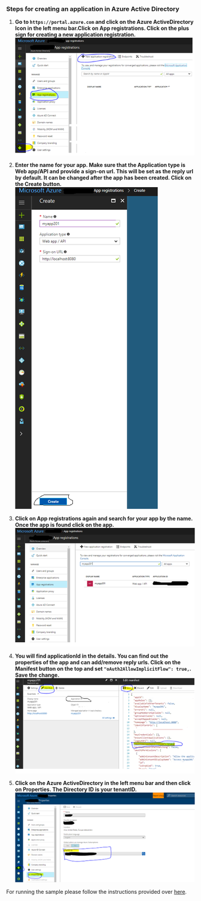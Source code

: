 ### Steps for creating an application in Azure Active Directory

1. **Go to `https://portal.azure.com` and click on the Azure ActiveDirectory Icon in the left menu bar.Click on App registrations. Click on the plus sign for creating a new application registration.**
![app creation 1](images/app-creation-1.png)

2. **Enter the name for your app. Make sure that the Application type is Web app/API and provide a sign-on url. This will be set as the reply url by default. It can be changed after the app has been created. Click on the Create button.**
![app creation 2](images/app-creation-2.png)

3. **Click on App registrations again and search for your app by the name. Once the app is found click on the app.**
![app search](images/app-search.png)

4. **You will find applicationId in the details. You can find out the properties of the app and can add/remove reply urls. Click on the Manifest button on the top and set `"oAuth2AllowImplicitFlow": true,`. Save the change.**
![app search](images/app-manifest.png)

5. **Click on the Azure ActiveDirectory in the left menu bar and then click on Properties. The Directory ID is your tenantID.**
![app search](images/tenantId.png)

For running the sample please follow the instructions provided over [here](./README.md).